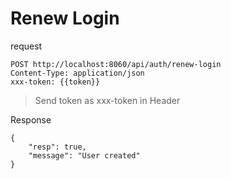 # Renew Login

request

```http request
POST http://localhost:8060/api/auth/renew-login
Content-Type: application/json
xxx-token: {{token}}

```

> Send token as xxx-token in Header

Response

```http request
{
    "resp": true,
    "message": "User created"
}
```